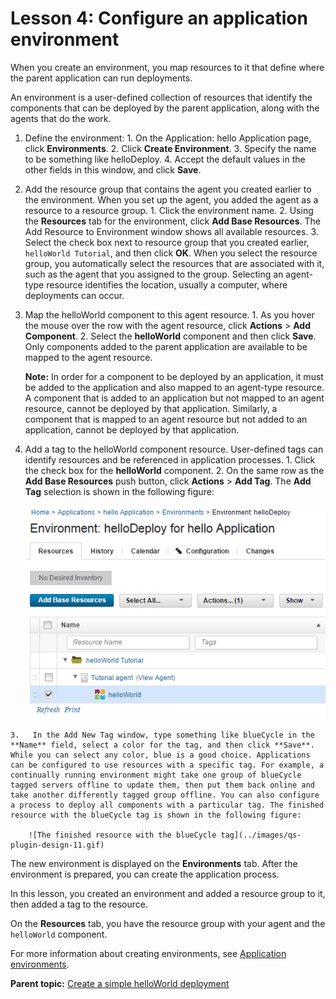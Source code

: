 # Lesson 4: Configure an application environment

When you create an environment, you map resources to it that define where the parent application can run deployments.

An environment is a user-defined collection of resources that identify the components that can be deployed by the parent application, along with the agents that do the work.

1.   Define the environment: 
    1.   On the Application: hello Application page, click **Environments**. 
    2.   Click **Create Environment**. 
    3.   Specify the name to be something like helloDeploy. 
    4.   Accept the default values in the other fields in this window, and click **Save**. 
2.   Add the resource group that contains the agent you created earlier to the environment. When you set up the agent, you added the agent as a resource to a resource group.
    1.   Click the environment name. 
    2.   Using the **Resources** tab for the environment, click **Add Base Resources**. The Add Resource to Environment window shows all available resources.
    3.   Select the check box next to resource group that you created earlier, `helloWorld Tutorial`, and then click **OK**. When you select the resource group, you automatically select the resources that are associated with it, such as the agent that you assigned to the group. Selecting an agent-type resource identifies the location, usually a computer, where deployments can occur.
3.   Map the helloWorld component to this agent resource. 
    1.   As you hover the mouse over the row with the agent resource, click **Actions** \> **Add Component**. 
    2.   Select the **helloWorld** component and then click **Save**. Only components added to the parent application are available to be mapped to the agent resource.

        **Note:** In order for a component to be deployed by an application, it must be added to the application and also mapped to an agent-type resource. A component that is added to an application but not mapped to an agent resource, cannot be deployed by that application. Similarly, a component that is mapped to an agent resource but not added to an application, cannot be deployed by that application.

4.   Add a tag to the helloWorld component resource. User-defined tags can identify resources and be referenced in application processes.
    1.   Click the check box for the **helloWorld** component. 
    2.   On the same row as the **Add Base Resources** push button, click **Actions** \> **Add Tag**. The **Add Tag** selection is shown in the following figure:

        ![The Actions > Add Tag command](../images/qs-plugin-design-10.gif)

    3.   In the Add New Tag window, type something like blueCycle in the **Name** field, select a color for the tag, and then click **Save**. While you can select any color, blue is a good choice. Applications can be configured to use resources with a specific tag. For example, a continually running environment might take one group of blueCycle tagged servers offline to update them, then put them back online and take another differently tagged group offline. You can also configure a process to deploy all components with a particular tag. The finished resource with the blueCycle tag is shown in the following figure:

        ![The finished resource with the blueCycle tag](../images/qs-plugin-design-11.gif)


The new environment is displayed on the **Environments** tab. After the environment is prepared, you can create the application process.

In this lesson, you created an environment and added a resource group to it, then added a tag to the resource.

On the **Resources** tab, you have the resource group with your agent and the `helloWorld` component.

For more information about creating environments, see [Application environments](../../com.ibm.udeploy.doc/topics/app_environment.md).

**Parent topic:** [Create a simple helloWorld deployment](../../com.ibm.udeploy.tutorial.doc/topics/quickstart_abstract.md)

